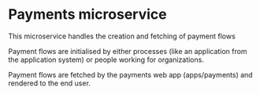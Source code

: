 # Payments microservice

This microservice handles the creation and fetching of payment flows

Payment flows are initialised by either processes (like an application from the application system) or people working for organizations.

Payment flows are fetched by the payments web app (apps/payments) and rendered to the end user.
